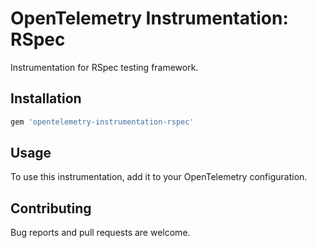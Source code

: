 # OpenTelemetry Instrumentation: RSpec

Instrumentation for RSpec testing framework.

## Installation

```ruby
gem 'opentelemetry-instrumentation-rspec'
```

## Usage

To use this instrumentation, add it to your OpenTelemetry configuration.

## Contributing

Bug reports and pull requests are welcome.
